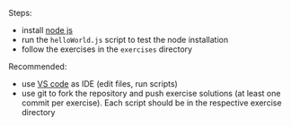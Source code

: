 Steps:

- install [node js](https://nodejs.org/en)
- run the `helloWorld.js` script to test the node installation
- follow the exercises in the `exercises` directory

Recommended:

- use [VS code](https://code.visualstudio.com/) as IDE (edit files, run scripts)
- use git to fork the repository and push exercise solutions (at least one commit per exercise). Each script should be in the respective exercise directory
